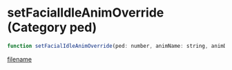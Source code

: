 # setFacialIdleAnimOverride (Category ped)

```js
function setFacialIdleAnimOverride(ped: number, animName: string, animDict: string): void
```

[filename](setFacialIdleAnimOverride_m.md ':include')